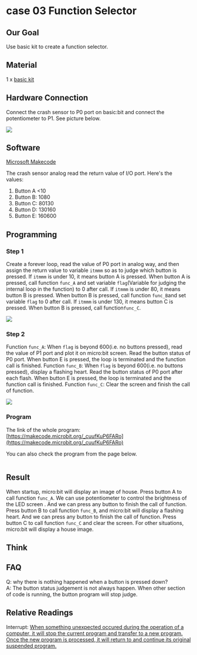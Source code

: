 # case 03 Function Selector

## Our Goal

 Use basic kit to create a function selector.


## Material

1 x [basic kit](https://shop.elecfreaks.com/products/elecfreaks-micro-bit-beginner-basic-kit-without-micro-bit-board?_pos=1&_sid=b2a4954fa&_ss=r)


## Hardware Connection

 Connect the crash sensor to P0 port on basic:bit and connect the potentiometer to P1. See picture below. 

![](./images/F9hvl7u.jpg)


## Software

 [Microsoft Makecode](https://makecode.microbit.org/#)

 The crash sensor analog read the return value of I/O port. Here's the values:

1. Button A <10
2. Button B: 1080
3. Button C: 80130
4. Button D: 130160
5. Button E: 160600


## Programming


### Step 1

 Create a forever loop, read the value of P0 port in analog way, and then assign the return value to variable `itmmm` so as to judge which button is pressed. 
 If `itmmm` is under 10, it means button A is pressed. When button A is pressed, call function `func_A` and set variable `flag`(Variable for judging the internal loop in the function) to 0 after call. 
 If `itmmm` is under 80, it means button B is pressed. When button B is pressed, call function `func_B`and set variable `flag` to 0 after call. 
 If `itmmm` is under 130, it means button C is pressed. When button B is pressed, call function`func_C`.

![](./images/2lRCpIO.png)

### Step 2

 Function `func_A`: When `flag` is beyond 600(i.e. no buttons pressed), read the value of P1 port and plot it on micro:bit screen. Read the button status of P0 port. When button E is pressed, the loop is terminated and the function call is finished. 
 Function `func_B`: When `flag` is beyond 600(i.e. no buttons pressed), display a flashing heart. Read the button status of P0 port after each flash. When button E is pressed, the loop is terminated and the function call is finished. 
 Function `func_C`: Clear the screen and finish the call of function. 


![](./images/HpH2rIY.png)

### Program

The link of the whole program: [https://makecode.microbit.org/_cuufKuP6FARo](https://makecode.microbit.org/_cuufKuP6FARo)

You can also check the program from the page below.

<div style="position:relative;height:0;paddingbottom:70%;overflow:hidden;"><iframe style="position:absolute;top:0;left:0;width:100%;height:100%;" src="https://makecode.microbit.org/#pub:_cuufKuP6FARo" frameborder="0" sandbox="allowpopups allowforms allowscripts allowsameorigin"></iframe></div>  


## Result

 When startup, micro:bit will display an image of house.
 Press button A to call function `func_A`. We can use potentiometer to control the brightness of the LED screen . And we can press any button to finish the call of function. 
 Press button B to call function `func_B`, and micro:bit will display a flashing heart. And we can press any button to finish the call of function. 
 Press button C to call function `func_C` and clear the screen. 
 For other situations, micro:bit will display a house image. 

## Think



## FAQ

Q: why there is nothing happened when a button is pressed down?      
A: The button status judgement is not always happen. When other section of code is running, the button program will stop judge.      


## Relative Readings

Interrupt: [When something unexpected occured during the operation of a computer, it will stop the current program and transfer to a new program. Once the new program is processed, it will return to and continue its original suspended program.](https://en.wikipedia.org/wiki/Interrupt)

